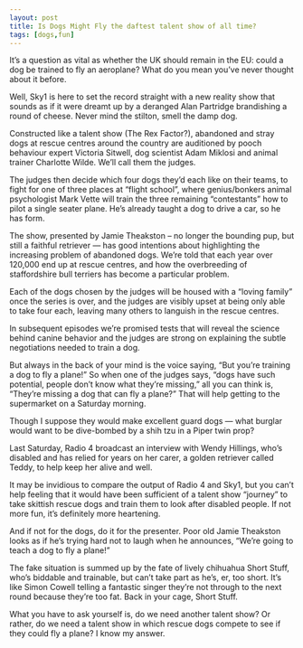```yaml
---
layout: post
title: Is Dogs Might Fly the daftest talent show of all time?
tags: [dogs,fun]
---
```


It’s a question as vital as whether the UK should remain in the EU: could a dog be trained to fly an aeroplane?  What do you mean you’ve never thought about it before.<!--more-->

Well, Sky1 is here to set the record straight with a new reality show that sounds as if it were dreamt up by a deranged Alan Partridge brandishing a round of cheese. Never mind the stilton, smell the damp dog.

Constructed like a talent show (The Rex Factor?), abandoned and stray dogs at rescue centres around the country are auditioned by pooch behaviour expert Victoria Sitwell, dog scientist Adam Miklosi and animal trainer Charlotte Wilde. We’ll call them the judges.

The judges then decide which four dogs they’d each like on their teams, to fight for one of three places at “flight school”, where genius/bonkers animal psychologist Mark Vette will train the three remaining “contestants” how to pilot a single seater plane. He’s already taught a dog to drive a car, so he has form.

The show, presented by Jamie Theakston – no longer the bounding pup, but still a faithful retriever — has good intentions about highlighting the increasing problem of abandoned dogs. We’re told that each year over 120,000 end up at rescue centres, and how the overbreeding of staffordshire bull terriers has become a particular problem.

Each of the dogs chosen by the judges will be housed with a “loving family” once the series is over, and the judges are visibly upset at being only able to take four each, leaving many others to languish in the rescue centres.

In subsequent episodes we’re promised tests that will reveal the science behind canine behavior and the judges are strong on explaining the subtle negotiations needed to train a dog.

But always in the back of your mind is the voice saying, “But you’re training a dog to fly a plane!” So when one of the judges says, “dogs have such potential, people don’t know what they’re missing,” all you can think is, “They’re missing a dog that can fly a plane?” That will help getting to the supermarket on a Saturday morning.

Though I suppose they would make excellent guard dogs — what burglar would want to be dive-bombed by a shih tzu in a Piper twin prop?

Last Saturday, Radio 4 broadcast an interview with Wendy Hillings, who’s disabled and has relied for years on her carer, a golden retriever called Teddy, to help keep her alive and well.

It may be invidious to compare the output of Radio 4 and Sky1, but you can’t help feeling that it would have been sufficient of a talent show “journey” to take skittish rescue dogs and train them to look after disabled people. If not more fun, it’s definitely more heartening.

And if not for the dogs, do it for the presenter. Poor old Jamie Theakston looks as if he’s trying hard not to laugh when he announces, “We’re going to teach a dog to fly a plane!”

The fake situation is summed up by the fate of lively chihuahua Short Stuff, who’s biddable and trainable, but can’t take part as he’s, er, too short. It’s like Simon Cowell telling a fantastic singer they’re not through to the next round because they’re too fat. Back in your cage, Short Stuff.

What you have to ask yourself is, do we need another talent show? Or rather, do we need a talent show in which rescue dogs compete to see if they could fly a plane? I know my answer.
